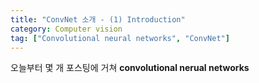```yaml
---
title: "ConvNet 소개 - (1) Introduction"
category: Computer vision
tag: ["Convolutional neural networks", "ConvNet"]
---
```


오늘부터 몇 개 포스팅에 거쳐 **convolutional nerual networks**
